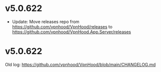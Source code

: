 # v5.0.622
* Update: Move releases repo from https://github.com/vpnhood/VpnHood/releases to https://github.com/vpnhood/VpnHood.App.Server/releases

# v5.0.622
Old log: https://github.com/vpnhood/VpnHood/blob/main/CHANGELOG.md


